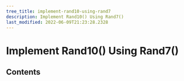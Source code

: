 ```yaml
---
tree_title: implement-rand10-using-rand7
description: Implement Rand10() Using Rand7()
last_modified: 2022-06-09T21:23:28.2328
---
```


# Implement Rand10() Using Rand7()

## Contents
